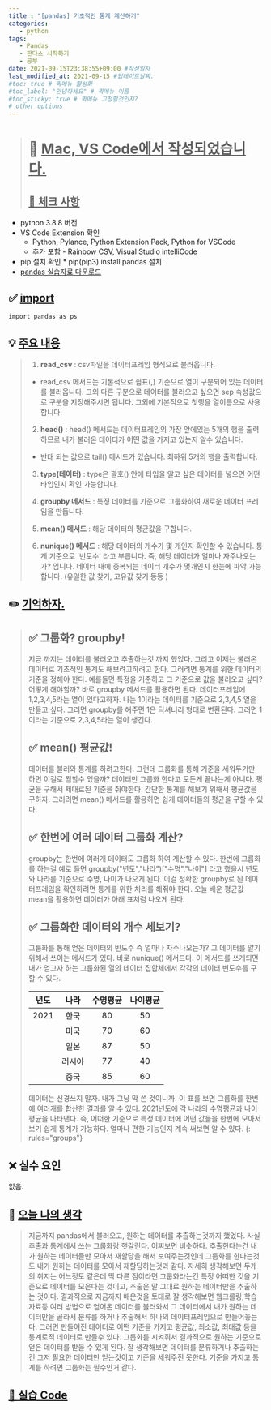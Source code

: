 ```yaml
---
title : "[pandas] 기초적인 통계 계산하기"
categories:
   - python
tags:
   - Pandas
   - 판다스 시작하기
   - 공부
date: 2021-09-15T23:38:55+09:00 #작성일자
last_modified_at: 2021-09-15 #업데이트날짜.
#toc: true # 퀵메뉴 활성화
#toc_label: "안녕하세요" # 퀵메뉴 이름
#toc_sticky: true # 퀵메뉴 고정할것인지?
# other options
---
```


 > # 📜 <u>Mac, VS Code에서 작성되었습니다.</u> 
 > ## <u>📌 체크 사항</u> 
 * python 3.8.8 버전
 *  VS Code Extension 확인
	* Python, Pylance, Python Extension Pack, Python for VSCode
 	* 추가 포함 - Rainbow CSV, Visual Studio intelliCode
 *   pip 설치 확인
 	* pip(pip3) install pandas 설치. 
 * [pandas 실습자료 다운로드](https://github.com/easysIT/doit_pandas)
 
 
## ✅ <u>import</u>
	import pandas as ps

## 💡 <u>주요 내용</u> 
> 1. **read_csv** : csv파일을 데이터프레임 형식으로 불러옵니다.
>  * read_csv 메서드는 기본적으로 쉼표(,) 기준으로 열이 구분되어 있는 데이터를 불러옵니다.
> 그외 다른 구분으로 데이터를 불러오고 싶으면 sep 속성값으로 구분을 지정해주시면 됩니다.
> 그외에 기본적으로 첫행을 열이름으로 사용합니다.
> 2. **head()** : head() 메서드는 데이터프레임의 가장 앞에있는 5개의 행을 출력하므로 내가 불러온 데이터가 어떤 값을 가지고 있는지 알수 있습니다.
> 	* 반대 되는 값으로 tail() 메서드가 있습니다. 최하위 5개의 행을 출력합니다.
> 3. **type(데이터)** : type은 괄호() 안에 타입을 알고 싶은 데이터를 넣으면 어떤 타입인지 확인 가능합니다.
> 4. **groupby 메서드** : 특정 데이터를 기준으로 그룹화하여 새로운 데이터 프레임을 만듭니다. 
>   
> 5. **mean() 메서드** : 해당 데이터의 평균값을 구합니다.
>   
> 6. **nunique() 메서드** : 해당 데이터의 개수가 몇 개인지 확인할 수 있습니다. 통계 기준으로 '빈도수' 라고 부릅니다. 즉, 해당 데이터가 얼마나 자주나오는가? 입니다. 데이터 내에 중복되는 데이터 개수가 몇개인지 한눈에 파악 가능합니다. (유일한 값 찾기, 고유값 찾기 등등 )

## ✏️ <u>기억하자. </u>
> ## ✅ 그룹화? groupby!
> 지금 까지는 데이터를 불러오고 추출하는것 까지 했었다. 그리고 이제는 불러온 데이터로 기초적인 통계도 해보려고하려고 한다. 그러려면 통계를 위한 데이터의 기준을 정해야 한다.
> 예를들면 특정을 기준하고 그 기준으로 값을 불러오고 싶다? 어떻게 해야할까?
> 바로 groupby 메서드를 활용하면 된다.
> 데이터프레임에 1,2,3,4,5라는 열이 있다고하자.
> 나는 1이라는 데이터를 기준으로 2,3,4,5 열을 만들고 싶다. 그러면 groupby를 해주면 1은 딕셔너리 형태로 변환된다.
> 그러면 1이라는 기준으로 2,3,4,5라는 열이 생긴다.
> 
> ## ✅ mean() 평균값!
> 데이터를 불러와 통계를 하려고한다. 그런데 그룹화를 통해 기준을 세워두기만 하면 이걸로 뭘할수 있을까? 데이터만 그룹화 한다고 모든게 끝나는게 아니다. 평균을 구해서 제대로된 기준을 줘야한다.  간단한 통계를 해보기 위해서 평균값을 구하자. 그러려면 mean() 메서드를 활용하면 쉽게 데이터들의 평균을 구할 수 있다.
> 
> ## ✅ 한번에 여러 데이터 그룹화 계산?
> groupby는 한번에 여러개 데이터도 그룹화 하여 계산할 수 있다.
> 한번에 그룹화를 하는걸 예로 들면 groupby("년도","나라")["수명","나이"] 라고 했을시
> 년도와 나라를 기준으로 수명, 나이가 나오게 된다. 이걸 정확한 groupby로 된 데이터프레임을 확인하려면 통계를 위한 처리를 해줘야 한다. 오늘 배운 평균값 mean을 활용하면 데이터가 아래 표처럼 나오게 된다.
>
> ## ✅ 그룹화한 데이터의 개수 세보기?
> 그룹화를 통해 얻은 데이터의 빈도수 즉 얼마나 자주나오는가? 그 데이터를 알기 위해서 쓰이는 메서드가 있다. 바로 nunique() 메서드다. 이 메서드를 쓰게되면 내가 얻고자 하는 그룹화된 열의 데이터 집합체에서 각각의 데이터 빈도수를 구할 수 있다.
> 
>| 년도 | 나라 | 수명평균 | 나이평균
> |:---:|:---:|:---:|:---:| 
> | 2021 | 한국  | 80 | 50
> |  | 미국  | 70 | 60
> |  | 일본  | 87 | 50
> |  | 러시아  | 77 | 40
> |  | 중국 | 85 | 60
> 
> 데이터는 신경쓰지 말자. 내가 그냥 막 쓴 것이니까.
> 이 표를 보면 그룹화를 한번에 여러개를 합산한 결과를 알 수 있다.
> 2021년도에 각 나라의 수명평균과 나이평균을 나타낸다. 즉, 어떠한 기준으로 특정 데이터에 어떤 값들을 한번에 모아서 보기 쉽게 통계가 가능하다. 얼마나 편한 기능인지 계속 써보면 알 수 있다.
>{: rules="groups"}

## ❌ 실수 요인
없음.

## 💭 <u>오늘 나의 생각</u>
> 지금까지 pandas에서 불러오고, 원하는 데이터를 추출하는것까지 했었다. 
> 사실 추출과 통계에서 쓰는 그룹화랑 햇갈린다. 어찌보면 비슷하다.
> 추출한다는건 내가 원하는 데이터들만 모아서 재할당을 해서 보여주는것인데
> 그룹화를 한다는것도 내가 원하는 데이터를 모아서 재할당하는것과 같다.
> 자세히 생각해보면 두개의 취지는 어느정도 같은데 딱 다른 점이라면 그룹화라는건 특정 어떠한 것을 기준으로 데이터를
> 모은다는 것이고, 추출은 말 그대로 원하는 데이터만을 추출하는 것이다. 
> 결과적으로 지금까지 배운것을 토대로 잘 생각해보면 웹크롤링,학습자료등 여러 방법으로 얻어온 데이터를 불러와서 그 데이터에서 내가 원하는 데이터만을 골라서 분류를 하거나 추출해서 하나의 데이터프레임으로 만들어놓는다. 그러면 만들어진 데이터로 어떤 기준을 가지고 평균값, 최소값, 최대값 등을 통계로적 데이터로 만들수 있다. 그룹화를 시켜줘서 결과적으로 원하는 기준으로 얻은 데이터를 받을 수 있게 된다. 잘 생각해보면 데이터를 분류하거나 추출하는건 그저 필요한 데이터만 얻는것이고 기준을 세워주진 못한다. 기준을 가지고 통계를 하려면 그룹화는 필수인거 같다.

## <u>📖 <u>실습 Code</u>
<script src="https://gist.github.com/Cononi/1f13ee79bc054129f5427132c680cf55.js"></script>